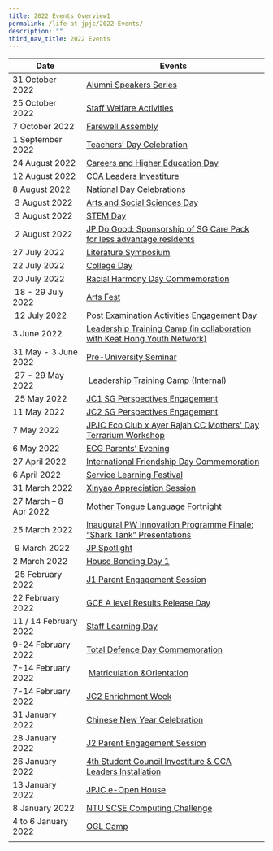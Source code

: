 ```yaml
---
title: 2022 Events Overview1
permalink: /life-at-jpjc/2022-Events/
description: ""
third_nav_title: 2022 Events
---
```

| Date | Events | 
| -------- | -------- |
|31 October 2022     |[Alumni Speakers Series](https://www.google.com/url?q=https://www.jpjc.moe.edu.sg/life-at-jpjc/2022-Events/AlumniSpeakersSeries/&sa=D&source=editors&ust=1670864634402035&usg=AOvVaw1Y4S8-ejpr1z_yVvXkmTzB)   | 
| 25 October 2022 | [Staff Welfare Activities](https://www.google.com/url?q=https://www.jpjc.moe.edu.sg/life-at-jpjc/2022-Events/StaffWelfareActivities/&sa=D&source=editors&ust=1670864634402905&usg=AOvVaw0w9-X9ItxA2KOD_seCRJZw) |
|   7 October 2022  |  [Farewell Assembly](https://www.google.com/url?q=https://www.jpjc.moe.edu.sg/life-at-jpjc/2022-Events/FarewellAssembly/&sa=D&source=editors&ust=1670864634403674&usg=AOvVaw3yrJbffxDTgDzu7xN67glk)   | 
| 1 September 2022| [Teachers’ Day Celebration](https://www.google.com/url?q=https://www.jpjc.moe.edu.sg/life-at-jpjc/2022-Events/TeachersDayCelebration/&sa=D&source=editors&ust=1670864634404387&usg=AOvVaw3aXaIFIxKi63G2DMnsZ2BX) |
|  24 August 2022   |   [Careers and Higher Education Day](https://www.google.com/url?q=https://www.jpjc.moe.edu.sg/life-at-jpjc/2022-Events/CareersandHigherEducationDay/&sa=D&source=editors&ust=1670864634405172&usg=AOvVaw0HEs6bPU_QS7XvJT7IWI8m)  | 
|12 August 2022| [CCA Leaders Investiture](https://www.google.com/url?q=https://www.jpjc.moe.edu.sg/life-at-jpjc/2022-Events/CCALeadersInvestiture/&sa=D&source=editors&ust=1670864634405913&usg=AOvVaw1PDq4PPczQ8bd1U82iUi5J)|
|    8 August 2022 |    [National Day Celebrations](https://www.google.com/url?q=https://staging.d1kt1aspitrtfv.amplifyapp.com/life-at-jpjc/2022-Events/nationaldaycelebrations/&sa=D&source=editors&ust=1670867751928221&usg=AOvVaw0ghGYlPscYhEYHN6NY7VAi) | 
|   3 August 2022   |  [Arts and Social Sciences Day](https://www.jpjc.moe.edu.sg/life-at-jpjc/2022-Events/ArtsandSocialSciencesDay/)  | 
|    3 August 2022  |    [STEM Day](https://www.google.com/url?q=https://www.jpjc.moe.edu.sg/life-at-jpjc/2022-Events/stemday/&sa=D&source=editors&ust=1670867751929475&usg=AOvVaw00hb98Cs3Q1ADc00ulIcGB) | 
|    2 August 2022  |    [JP Do Good: Sponsorship of SG Care Pack for less advantage residents](https://www.google.com/url?q=https://www.jpjc.moe.edu.sg/life-at-jpjc/2022-Events/jpdogood/&sa=D&source=editors&ust=1670867751930093&usg=AOvVaw0NF_cGj9B21WQsslJw0jlK) | 
|  27 July 2022   |  [Literature Symposium](https://www.google.com/url?q=https://www.jpjc.moe.edu.sg/life-at-jpjc/2022-Events/LiteratureSymposium/&sa=D&source=editors&ust=1670867751930694&usg=AOvVaw0VUo3Q4e6wduGhnPai5Efe)   | 
|   22 July 2022  |  [College Day](https://www.jpjc.moe.edu.sg/life-at-jpjc/2022-Events/collegeday/)  | 
|     20 July 2022|    [Racial Harmony Day Commemoration](https://www.jpjc.moe.edu.sg/life-at-jpjc/2022-events/rhd-commemoration/)| 
|   18 - 29 July 2022   |  [Arts Fest](https://www.google.com/url?q=https://jpjc.moe.edu.sg/life-at-jpjc-1/2022-events/arts-fest&sa=D&source=editors&ust=1670864634411652&usg=AOvVaw1bQDTBZbtaVHOtPCD9NRAc)   | 
|     12 July 2022 |   [Post Examination Activities Engagement Day](https://www.google.com/url?q=https://jpjc.moe.edu.sg/life-at-jpjc-1/2022-events/post-examination-activities-engagement-day&sa=D&source=editors&ust=1670864634412459&usg=AOvVaw1rEcRVU_yZEbJg_OyZ33Gc)  | 
|   3 June 2022  |    [Leadership Training Camp (in collaboration with Keat Hong Youth Network)](https://www.google.com/url?q=https://jpjc.moe.edu.sg/life-at-jpjc-1/2022-events/leadership-training-camp-in-collaboration-with-keat-hong-youth-network&sa=D&source=editors&ust=1670864634413294&usg=AOvVaw3epF6Iq6MtRxsdke0pLnOV) | 
|  31 May - 3 June 2022   |    [Pre-University Seminar](https://www.google.com/url?q=https://jpjc.moe.edu.sg/life-at-jpjc-1/2022-events/pre-university-seminar&sa=D&source=editors&ust=1670864634414029&usg=AOvVaw3dl2_yYi7QfKHH7DjN-8RC) | 
|    27 - 29 May 2022  |   [Leadership Training Camp (Internal)](https://www.google.com/url?q=https://jpjc.moe.edu.sg/life-at-jpjc-1/2022-events/leadership-training-camp-internal&sa=D&source=editors&ust=1670864634414776&usg=AOvVaw38ZCKjWvEXzH26QEpKM_p-)   | 
|  25 May 2022    |    [JC1 SG Perspectives Engagement](https://www.google.com/url?q=https://jpjc.moe.edu.sg/life-at-jpjc-1/2022-events/jc1-sg-perspectives-engagement&sa=D&source=editors&ust=1670864634415554&usg=AOvVaw0DNxWGBfb5ivIKyy2UK2hG) | 
|   11 May 2022  |  [JC2 SG Perspectives Engagement](https://www.google.com/url?q=https://jpjc.moe.edu.sg/life-at-jpjc-1/2022-events/jc2-sg-perspectives-engagement&sa=D&source=editors&ust=1670864634416329&usg=AOvVaw1iTAMSt6T86f3vOgeYP1sC)   | 
|  7 May 2022   | [JPJC Eco Club x Ayer Rajah CC Mothers' Day Terrarium Workshop](https://www.google.com/url?q=https://jpjc.moe.edu.sg/life-at-jpjc-1/2022-events/jpjc-eco-club-x-ayer-rajah-cc-mothers-day-terrarium-workshop&sa=D&source=editors&ust=1670864634417170&usg=AOvVaw3pnUE0lh2KccEw6o07kIx8)    | 
|   6 May 2022  |   [ECG Parents’ Evening](https://www.google.com/url?q=https://jpjc.moe.edu.sg/life-at-jpjc-1/2022-events/ecg-parents-evening&sa=D&source=editors&ust=1670864634417915&usg=AOvVaw3QmOwM4MbK_UNWvVvlugho)  | 
|    27 April 2022 |    [International Friendship Day Commemoration](https://www.google.com/url?q=https://jpjc.moe.edu.sg/life-at-jpjc-1/2022-events/international-friendship-day-commemoration&sa=D&source=editors&ust=1670864634418672&usg=AOvVaw013iACH0ikvZzAHzGP2o0J) | 
|    6 April 2022 |  [Service Learning Festival](https://www.google.com/url?q=https://jpjc.moe.edu.sg/life-at-jpjc-1/2022-events/service-learning-festival&sa=D&source=editors&ust=1670864634419388&usg=AOvVaw0etxNeyzu5C_irZ6gE-q_k)   | 
|  31 March 2022   | [Xinyao Appreciation Session](https://www.google.com/url?q=https://jpjc.moe.edu.sg/life-at-jpjc-1/2022-events/xinyao-appreciation-session&sa=D&source=editors&ust=1670864634420129&usg=AOvVaw1hjjO4lnBLD_RXW4y9XxMA)    | 
|   27 March – 8 Apr 2022  |  [Mother Tongue Language Fortnight](https://www.google.com/url?q=https://jpjc.moe.edu.sg/life-at-jpjc-1/2022-events/mother-tongue-language-fortnight&sa=D&source=editors&ust=1670864634420842&usg=AOvVaw19o08nvctM4SsBZHHSL-tp)   | 
| 25 March 2022 |    [Inaugural PW Innovation Programme Finale: “Shark Tank” Presentations](https://www.google.com/url?q=https://jpjc.moe.edu.sg/life-at-jpjc-1/2022-events/inaugural-pw-innovation-programme-finale-shark-tank-presentations&sa=D&source=editors&ust=1670864634421679&usg=AOvVaw1G1mIPg-Kjk1o8nx6l_IV7) |
|   9 March 2022|   [JP Spotlight](https://www.google.com/url?q=https://jpjc.moe.edu.sg/life-at-jpjc-1/2022-events/jp-spotlight&sa=D&source=editors&ust=1670864634422425&usg=AOvVaw2PIlNwdeQrTBier39fwE6_)  |
| 2 March 2022 |   [House Bonding Day 1](https://www.google.com/url?q=https://jpjc.moe.edu.sg/life-at-jpjc-1/2022-events/house-bonding-day-1&sa=D&source=editors&ust=1670864634423205&usg=AOvVaw1-3ijn2F7GFjAbUCceaTPy)  |
|   25 February 2022|    [J1 Parent Engagement Session](https://www.google.com/url?q=https://jpjc.moe.edu.sg/life-at-jpjc-1/2022-events/j1-parent-engagement-session&sa=D&source=editors&ust=1670864634423974&usg=AOvVaw0-tclLjuxIA2IlfRgITULS) |
| 22 February 2022 |     [GCE A level Results Release Day](https://www.google.com/url?q=https://jpjc.moe.edu.sg/life-at-jpjc-1/2022-events/gce-a-level-results-release-day&sa=D&source=editors&ust=1670864634424771&usg=AOvVaw2L1v1PAxmcpE8BwskTPBn7)|
|  11 / 14 February 2022|   [Staff Learning Day](https://www.google.com/url?q=https://jpjc.moe.edu.sg/life-at-jpjc-1/2022-events/staff-learning-day&sa=D&source=editors&ust=1670864634425547&usg=AOvVaw2CiA7KC2RHWP7oUCY79cCX)  |
| 9-24 February 2022 |   [Total Defence Day Commemoration](https://www.google.com/url?q=https://jpjc.moe.edu.sg/life-at-jpjc-1/2022-events/total-defence-day-commemoration&sa=D&source=editors&ust=1670864634426349&usg=AOvVaw3Zf4jTWVp8leu0mlsABeGG)  |
|  7-14 February 2022|    [Matriculation &Orientation](https://www.google.com/url?q=https://jpjc.moe.edu.sg/life-at-jpjc-1/2022-events/matriculation-n-orientation&sa=D&source=editors&ust=1670864634427090&usg=AOvVaw2GtXw1myqVHNnzJBQAVGg8)  |
|  7-14 February 2022|   [JC2 Enrichment Week](https://www.google.com/url?q=https://jpjc.moe.edu.sg/life-at-jpjc-1/2022-events/jc2-enrichment-week&sa=D&source=editors&ust=1670864634427801&usg=AOvVaw3uCCnh5puwZkMCgtHR5keo)  |
|  31 January 2022|   [Chinese New Year Celebration](https://www.google.com/url?q=https://jpjc.moe.edu.sg/life-at-jpjc-1/2022-events/chinese-new-year-celebration&sa=D&source=editors&ust=1670864634428530&usg=AOvVaw3Ipjy53lJ_74S4T6_wZSIz)  |
|  28 January 2022|  [J2 Parent Engagement Session](https://www.google.com/url?q=https://jpjc.moe.edu.sg/life-at-jpjc-1/2022-events/j2-parent-engagement-session&sa=D&source=editors&ust=1670864634429403&usg=AOvVaw22dQ61lybQugOggZCs_hRu)   |
|  26 January 2022|     [4th Student Council Investiture & CCA Leaders Installation](https://www.google.com/url?q=https://jpjc.moe.edu.sg/life-at-jpjc-1/2022-events/4th-student-council-investiture-n-cca-leaders-installation&sa=D&source=editors&ust=1670864634430638&usg=AOvVaw3WGZFXWToh7kABXFVBTXz7)|
|  13 January 2022|  [JPJC e-Open House](https://www.google.com/url?q=https://jpjc.moe.edu.sg/life-at-jpjc-1/2022-events/jpjc-e-open-house&sa=D&source=editors&ust=1670864634431735&usg=AOvVaw0OMMrnhfGS7k99EOkJxUyr)   |
| 8 January 2022 |   [NTU SCSE Computing Challenge](https://www.google.com/url?q=https://jpjc.moe.edu.sg/life-at-jpjc-1/2022-events/ntu-scse-computing-challenge&sa=D&source=editors&ust=1670864634432880&usg=AOvVaw2_vpprzmNDqP0DKXdu35JH)  |
| 4 to 6 January 2022 |    [OGL Camp](https://www.google.com/url?q=https://jpjc.moe.edu.sg/life-at-jpjc-1/2022-events/ogl-camp&sa=D&source=editors&ust=1670864634434041&usg=AOvVaw3Tenoqn7rIxCy0h4-lqjtA) |
|  |     |